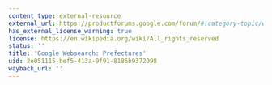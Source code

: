 ```yaml
---
content_type: external-resource
external_url: https://productforums.google.com/forum/#!category-topic/websearch/finding-stuff-on-google/_9yJrzRf9J8
has_external_license_warning: true
license: https://en.wikipedia.org/wiki/All_rights_reserved
status: ''
title: 'Google Websearch: Prefectures'
uid: 2e051115-bef5-413a-9f91-8186b9372098
wayback_url: ''
---
```

